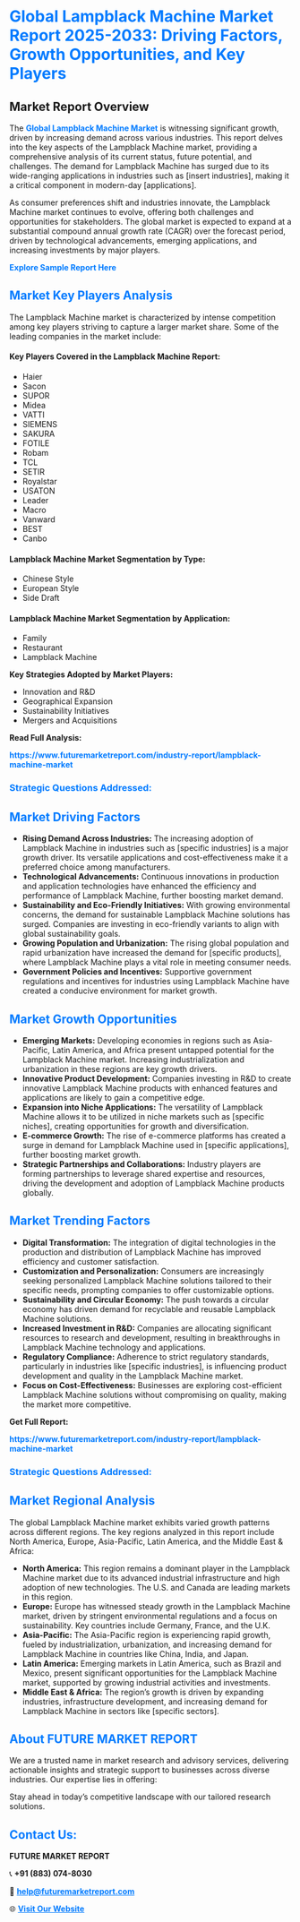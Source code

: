 <h1 style="color: #007BFF;">Global Lampblack Machine Market Report 2025-2033: Driving Factors, Growth Opportunities, and Key Players</h1>

<section id="overview">
<h2>Market Report Overview</h2>
<p>The <a href="https://www.futuremarketreport.com/industry-report/lampblack-machine-market" style="color: #007BFF; text-decoration: none;"><strong>Global Lampblack Machine Market</strong></a> is witnessing significant growth, driven by increasing demand across various industries. This report delves into the key aspects of the Lampblack Machine market, providing a comprehensive analysis of its current status, future potential, and challenges. The demand for Lampblack Machine has surged due to its wide-ranging applications in industries such as [insert industries], making it a critical component in modern-day [applications].</p>
<p>As consumer preferences shift and industries innovate, the Lampblack Machine market continues to evolve, offering both challenges and opportunities for stakeholders. The global market is expected to expand at a substantial compound annual growth rate (CAGR) over the forecast period, driven by technological advancements, emerging applications, and increasing investments by major players.</p>
</section>

<section id="overview">
<p><a href="https://www.futuremarketreport.com/request-sample/reportId=128703" style="color: #007BFF; text-decoration: none;"><strong>Explore Sample Report Here</strong></a></p>
</section>

<section id="key-players">
<h2 style="color: #007BFF;">Market Key Players Analysis</h2>
<p>The Lampblack Machine market is characterized by intense competition among key players striving to capture a larger market share. Some of the leading companies in the market include:</p>
<h4>Key Players Covered in the Lampblack Machine Report:</h4>
<ul><li>Haier</li><li>Sacon</li><li>SUPOR</li><li>Midea</li><li>VATTI</li><li>SIEMENS</li><li>SAKURA</li><li>FOTILE</li><li>Robam</li><li>TCL</li><li>SETIR</li><li>Royalstar</li><li>USATON</li><li>Leader</li><li>Macro</li><li>Vanward</li><li>BEST</li><li>Canbo</li></ul>
<h4>Lampblack Machine Market Segmentation by Type:</h4>
<ul><li>Chinese Style</li><li>European Style</li><li>Side Draft</li></ul>

<h4>Lampblack Machine Market Segmentation by Application:</h4>
<ul><li>Family</li><li>Restaurant</li><li>Lampblack Machine</li></ul>
<p><strong>Key Strategies Adopted by Market Players:</strong></p>
<ul>
<li>Innovation and R&D</li>
<li>Geographical Expansion</li>
<li>Sustainability Initiatives</li>
<li>Mergers and Acquisitions</li>
</ul>
</section>

<section>
<p><strong>Read Full Analysis: </strong></p><a href="https://www.futuremarketreport.com/industry-report/lampblack-machine-market" style="color: #007BFF; text-decoration: none;"><strong>https://www.futuremarketreport.com/industry-report/lampblack-machine-market</strong></a>
<h3 style="color: #007BFF;">Strategic Questions Addressed:</h3>
</section>

<section id="driving-factors">
<h2 style="color: #007BFF;">Market Driving Factors</h2>
<ul>
<li><strong>Rising Demand Across Industries:</strong> The increasing adoption of Lampblack Machine in industries such as [specific industries] is a major growth driver. Its versatile applications and cost-effectiveness make it a preferred choice among manufacturers.</li>
<li><strong>Technological Advancements:</strong> Continuous innovations in production and application technologies have enhanced the efficiency and performance of Lampblack Machine, further boosting market demand.</li>
<li><strong>Sustainability and Eco-Friendly Initiatives:</strong> With growing environmental concerns, the demand for sustainable Lampblack Machine solutions has surged. Companies are investing in eco-friendly variants to align with global sustainability goals.</li>
<li><strong>Growing Population and Urbanization:</strong> The rising global population and rapid urbanization have increased the demand for [specific products], where Lampblack Machine plays a vital role in meeting consumer needs.</li>
<li><strong>Government Policies and Incentives:</strong> Supportive government regulations and incentives for industries using Lampblack Machine have created a conducive environment for market growth.</li>
</ul>
</section>

<section id="growth-opportunities">
<h2 style="color: #007BFF;">Market Growth Opportunities</h2>
<ul>
<li><strong>Emerging Markets:</strong> Developing economies in regions such as Asia-Pacific, Latin America, and Africa present untapped potential for the Lampblack Machine market. Increasing industrialization and urbanization in these regions are key growth drivers.</li>
<li><strong>Innovative Product Development:</strong> Companies investing in R&D to create innovative Lampblack Machine products with enhanced features and applications are likely to gain a competitive edge.</li>
<li><strong>Expansion into Niche Applications:</strong> The versatility of Lampblack Machine allows it to be utilized in niche markets such as [specific niches], creating opportunities for growth and diversification.</li>
<li><strong>E-commerce Growth:</strong> The rise of e-commerce platforms has created a surge in demand for Lampblack Machine used in [specific applications], further boosting market growth.</li>
<li><strong>Strategic Partnerships and Collaborations:</strong> Industry players are forming partnerships to leverage shared expertise and resources, driving the development and adoption of Lampblack Machine products globally.</li>
</ul>
</section>

<section id="trending-factors">
<h2 style="color: #007BFF;">Market Trending Factors</h2>
<ul>
<li><strong>Digital Transformation:</strong> The integration of digital technologies in the production and distribution of Lampblack Machine has improved efficiency and customer satisfaction.</li>
<li><strong>Customization and Personalization:</strong> Consumers are increasingly seeking personalized Lampblack Machine solutions tailored to their specific needs, prompting companies to offer customizable options.</li>
<li><strong>Sustainability and Circular Economy:</strong> The push towards a circular economy has driven demand for recyclable and reusable Lampblack Machine solutions.</li>
<li><strong>Increased Investment in R&D:</strong> Companies are allocating significant resources to research and development, resulting in breakthroughs in Lampblack Machine technology and applications.</li>
<li><strong>Regulatory Compliance:</strong> Adherence to strict regulatory standards, particularly in industries like [specific industries], is influencing product development and quality in the Lampblack Machine market.</li>
<li><strong>Focus on Cost-Effectiveness:</strong> Businesses are exploring cost-efficient Lampblack Machine solutions without compromising on quality, making the market more competitive.</li>
</ul>
</section>

<section>
<p><strong>Get Full Report: </strong></p><a href="https://www.futuremarketreport.com/industry-report/lampblack-machine-market" style="color: #007BFF; text-decoration: none;"><strong>https://www.futuremarketreport.com/industry-report/lampblack-machine-market</strong></a>
<h3 style="color: #007BFF;">Strategic Questions Addressed:</h3>
</section>


<section id="regional-analysis">
<h2 style="color: #007BFF;">Market Regional Analysis</h2>
<p>The global Lampblack Machine market exhibits varied growth patterns across different regions. The key regions analyzed in this report include North America, Europe, Asia-Pacific, Latin America, and the Middle East & Africa:</p>
<ul>
<li><strong>North America:</strong> This region remains a dominant player in the Lampblack Machine market due to its advanced industrial infrastructure and high adoption of new technologies. The U.S. and Canada are leading markets in this region.</li>
<li><strong>Europe:</strong> Europe has witnessed steady growth in the Lampblack Machine market, driven by stringent environmental regulations and a focus on sustainability. Key countries include Germany, France, and the U.K.</li>
<li><strong>Asia-Pacific:</strong> The Asia-Pacific region is experiencing rapid growth, fueled by industrialization, urbanization, and increasing demand for Lampblack Machine in countries like China, India, and Japan.</li>
<li><strong>Latin America:</strong> Emerging markets in Latin America, such as Brazil and Mexico, present significant opportunities for the Lampblack Machine market, supported by growing industrial activities and investments.</li>
<li><strong>Middle East & Africa:</strong> The region’s growth is driven by expanding industries, infrastructure development, and increasing demand for Lampblack Machine in sectors like [specific sectors].</li>
</ul>
</section>

<footer>
<h2 style="color: #007BFF;">About FUTURE MARKET REPORT</h2>
<p>We are a trusted name in market research and advisory services, delivering actionable insights and strategic support to businesses across diverse industries. Our expertise lies in offering:</p>

<p>Stay ahead in today’s competitive landscape with our tailored research solutions.</p>

<h2 style="color: #007BFF;">Contact Us:</h2>
<p><strong>FUTURE MARKET REPORT</strong></p>
<p>📞 <strong>+91 (883) 074-8030</strong></p>
<p>📧 <strong><a href="mailto:help@futuremarketreport.com" style="color: #007BFF;">help@futuremarketreport.com</a></strong></p>
<p>🌐 <strong><a href="https://www.futuremarketreport.com/" style="color: #007BFF;">Visit Our Website</a></strong></p>
</footer>